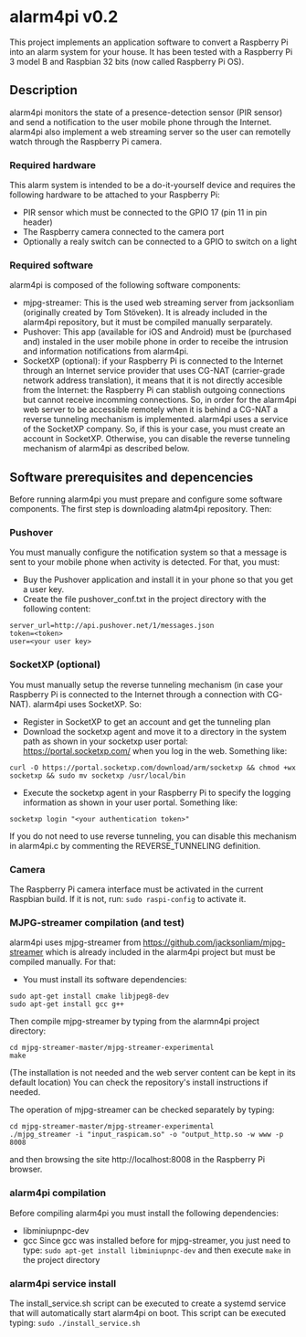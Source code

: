 # alarm4pi v0.2
This project implements an application software to convert a Raspberry Pi
into an alarm system for your house.
It has been tested with a Raspberry Pi 3 model B and Raspbian 32 bits (now
called Raspberry Pi OS).

## Description
alarm4pi monitors the state of a presence-detection sensor (PIR sensor) and
send a notification to the user mobile phone through the Internet. alarm4pi
also implement a web streaming server so the user can remotelly watch through
the Raspberry Pi camera.

### Required hardware
This alarm system is intended to be a do-it-yourself device and requires the
following hardware to be attached to your Raspberry Pi:
* PIR sensor which must be connected to the GPIO 17 (pin 11 in pin header)
* The Raspberry camera connected to the camera port
* Optionally a realy switch can be connected to a GPIO to switch on a light

### Required software
alarm4pi is composed of the following software components:
* mjpg-streamer: This is the used web streaming server from jacksonliam
(originally created by Tom Stöveken). It is already included
in the alarm4pi repository, but it must be compiled manually serparately.
* Pushover: This app (available for iOS and Android) must be (purchased and)
instaled in the user mobile phone in order to receibe the intrusion and
information notifications from alarm4pi.
* SocketXP (optional): if your Raspberry Pi is connected to the Internet
through an Internet service provider that uses CG-NAT (carrier-grade network
address translation), it means that it is not directly accesible from the
Internet: the Raspberry Pi can stablish outgoing connections but cannot
receive incomming connections. So, in order for the alarm4pi web server to be
accessible remotely when it is behind a CG-NAT a reverse tunneling mechanism
is implemented. alarm4pi uses a service of the SocketXP company. So, if this
is your case, you must create an account in SocketXP. Otherwise, you can
disable the reverse tunneling mechanism of alarm4pi as described below.

## Software prerequisites and depencencies
Before running alarm4pi you must prepare and configure some software
components. The first step is downloading alatm4pi repository. Then:

### Pushover
You must manually configure the notification system so that a message is
sent to your mobile phone when activity is detected. For that, you must:
* Buy the Pushover application and install it in your phone so that you
get a user key.
* Create the file pushover_conf.txt in the project directory with the
following content:
```
server_url=http://api.pushover.net/1/messages.json
token=<token>
user=<your user key>
```

### SocketXP (optional)
You must manually setup the reverse tunneling mechanism (in case your
Raspberry Pi is connected to the Internet through a connection with CG-NAT).
alarm4pi uses SocketXP. So:
* Register in SocketXP to get an account and get the tunneling plan
* Download the socketxp agent and move it to a directory in the system path
as shown in your socketxp user portal: https://portal.socketxp.com/ when
you log in the web. Something like:
```
curl -O https://portal.socketxp.com/download/arm/socketxp && chmod +wx socketxp && sudo mv socketxp /usr/local/bin
```
* Execute the socketxp agent in your Raspberry Pi to specify the logging
information as shown in your user portal. Something like:
```
socketxp login "<your authentication token>"
```
If you do not need to use reverse tunneling, you can disable this mechanism
in alarm4pi.c by commenting the REVERSE_TUNNELING definition.

### Camera
The Raspberry Pi camera interface must be activated in the current Raspbian
build. If it is not, run:
``` sudo raspi-config ```
to activate it.

### MJPG-streamer compilation (and test)
alarm4pi uses mjpg-streamer from https://github.com/jacksonliam/mjpg-streamer
which is already included in the alarm4pi project but must be compiled
manually. For that:
* You must install its software dependencies:
```
sudo apt-get install cmake libjpeg8-dev
sudo apt-get install gcc g++
```
Then compile mjpg-streamer by typing from the alarmn4pi project directory:
```
cd mjpg-streamer-master/mjpg-streamer-experimental
make
```
(The installation is not needed and the web server content can be kept in
its default location)
You can check the repository's install instructions if needed.

The operation of mjpg-streamer can be checked separately by typing:
```
cd mjpg-streamer-master/mjpg-streamer-experimental
./mjpg_streamer -i "input_raspicam.so" -o "output_http.so -w www -p 8008
```
and then browsing the site http://localhost:8008 in the Raspberry Pi browser.

### alarm4pi compilation
Before compiling alarm4pi you must install the following dependencies:
* libminiupnpc-dev
* gcc
Since gcc was installed before for mjpg-streamer, you just need to type:
``` sudo apt-get install libminiupnpc-dev ```
and then execute ```make``` in the project directory

### alarm4pi service install ###
The install_service.sh script can be executed to create a systemd service
that will automatically start alarm4pi on boot. This script can be executed typing:
``` sudo ./install_service.sh ```
